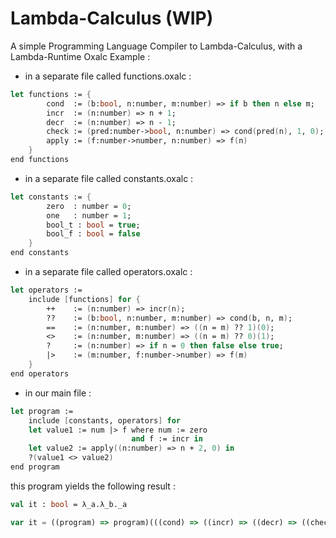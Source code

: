 # Lambda-Calculus (WIP)
A simple Programming Language Compiler to Lambda-Calculus, with a Lambda-Runtime 
Oxalc Example :

 * in a separate file called functions.oxalc :
```fs
let functions := {
        cond  := (b:bool, n:number, m:number) => if b then n else m;  
        incr  := (n:number) => n + 1;
        decr  := (n:number) => n - 1;
        check := (pred:number->bool, n:number) => cond(pred(n), 1, 0);
        apply := (f:number->number, n:number) => f(n)
    }
end functions
```
* in a separate file called constants.oxalc :
```fs
let constants := {
        zero  : number = 0;
        one   : number = 1;
        bool_t : bool = true;
        bool_f : bool = false 
    }
end constants 
```
* in a separate file called operators.oxalc :
```fs
let operators := 
    include [functions] for {
        ++    := (n:number) => incr(n);
        ??    := (b:bool, n:number, m:number) => cond(b, n, m);
        ==    := (n:number, m:number) => ((n = m) ?? 1)(0);
        <>    := (n:number, m:number) => ((n = m) ?? 0)(1);
        ?     := (n:number) => if n = 0 then false else true;
        |>    := (m:number, f:number->number) => f(m)
    }
end operators
```
* in our main file :
```fs
let program := 
    include [constants, operators] for
    let value1 := num |> f where num := zero 
                           and f := incr in 
    let value2 := apply((n:number) => n + 2, 0) in
    ?(value1 <> value2)
end program 
```
this program yields the following result : 
```fs
val it : bool = λ_a.λ_b._a
```
```js
var it = ((program) => program)(((cond) => ((incr) => ((decr) => ((check) => ((apply) => ((addadd) => ((qstqst) => ((eqleql) => ((grtlet) => ((qst) => ((ordlet) => ((zero) => ((one) => ((bool_t) => ((bool_f) => ((value1) => ((value2) => qst(grtlet(value1, value2)))(apply((n) => n + 2)(0)))(((num) => ((f) => ordlet(num, f))(incr))(zero)))(false))(true))(1))(0))((m) => (f) => f(m)))((n) => ((thenb, elseb) => (n == 0) ? thenb() : elseb())(() => false, () => true)))((n) => (m) => qstqst(n == m, 0)(1)))((n) => (m) => qstqst(n == m, 1)(0)))((b) => (n) => (m) => cond(b)(n)(m)))((n) => incr(n)))((f) => (n) => f(n)))((pred) => (n) => cond(pred(n))(1)(0)))((n) => n - 1))((n) => n + 1))((b) => (n) => (m) => ((thenb, elseb) => (b) ? thenb() : elseb())(() => n, () => m))) // true
```

